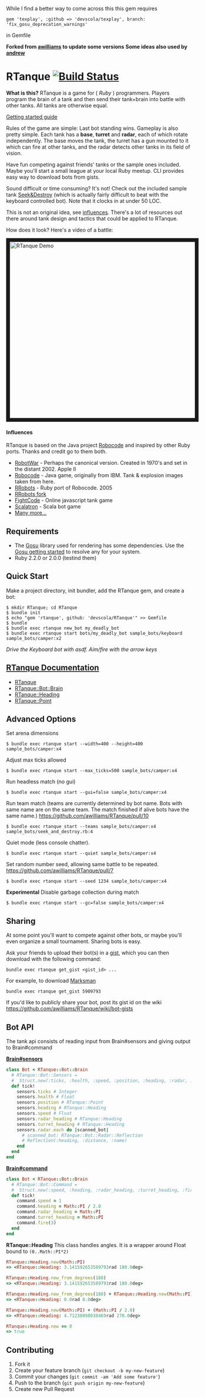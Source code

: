 While I find a better way to come across this this gem requires
```
gem 'texplay', :github => 'devscola/texplay', branch: 'fix_gosu_deprecation_warnings'
```
in Gemfile

**Forked from [awilliams](https://github.com/awilliams/RTanque) to update some versions**
**Some ideas also used by [andrew](https://github.com/andrew/RTanque/commit/0f974784a259906bc2ca970be2f8dff2c860c2a2)**
# RTanque [![Build Status](https://travis-ci.org/devscola/RTanque.png?branch=master)](https://travis-ci.org/devscola/RTanque)
<!-- [![CodeClimate](https://codeclimate.com/github/awilliams/RTanque.png)](https://codeclimate.com/github/awilliams/RTanque) -->

**What is this?**
RTanque is a game for ( *Ruby* ) programmers. Players program the brain of a tank and then send their tank+brain into battle with other tanks. All tanks are otherwise equal.

[Getting started guide](http://awilliams.github.io/articles/rtanque-getting-started/)

Rules of the game are simple: Last bot standing wins. Gameplay is also pretty simple. Each tank has a **base**, **turret** and **radar**, each of which rotate independently. The base moves the tank, the turret has a gun mounted to it which can fire at other tanks, and the radar detects other tanks in its field of vision.

Have fun competing against friends' tanks or the sample ones included. Maybe you'll start a small league at your local Ruby meetup. CLI provides easy way to download bots from gists.

Sound difficult or time consuming? It's not! Check out the included sample tank [Seek&Destroy](https://github.com/devscola/RTanque/blob/master/sample_bots/seek_and_destroy.rb) (which is actually fairly difficult to beat with the keyboard controlled bot). Note that it clocks in at under 50 LOC.

This is not an original idea, see [influences](https://github.com/devscola/RTanque#influences). There's a lot of resources out there around tank design and tactics that could be applied to RTanque.

How does it look? Here's a video of a battle:

<a href="http://www.youtube.com/watch?feature=player_embedded&v=UPBqwOgGlVY
" target="_blank"><img src="http://img.youtube.com/vi/UPBqwOgGlVY/0.jpg"
alt="RTanque Demo" width="640" height="480" border="10" /></a>

#### Influences
RTanque is based on the Java project [Robocode](http://robocode.sourceforge.net/) and inspired by other Ruby ports. Thanks and credit go to them both.

* [RobotWar](http://corewar.co.uk/robotwar/) - Perhaps the canonical version. Created in 1970's and set in the distant 2002. Apple II
* [Robocode](http://robocode.sourceforge.net/) - Java game, originally from IBM. Tank & explosion images taken from here.
* [RRobots](http://rrobots.rubyforge.org/) - Ruby port of Robocode. 2005
* [RRobots fork](https://github.com/ralreegorganon/rrobots)
* [FightCode](http://fightcodegame.com/) - Online javascript tank game
* [Scalatron](http://scalatron.github.com/) - Scala bot game
* [Many more...](https://www.google.com/?q=robocode%20clone)

## Requirements

 * The [Gosu](https://github.com/jlnr/gosu) library used for rendering has some dependencies. Use the [Gosu getting started](https://github.com/jlnr/gosu/wiki/Getting-Started-on-Linux) to resolve any for your system.
 * Ruby 2.2.0 or 2.0.0 (testind them)

## Quick Start

Make a project directory, init bundler, add the RTanque gem, and create a bot:

    $ mkdir RTanque; cd RTanque
    $ bundle init
    $ echo "gem 'rtanque', github: 'devscola/RTanque'" >> Gemfile
    $ bundle
    $ bundle exec rtanque new_bot my_deadly_bot
    $ bundle exec rtanque start bots/my_deadly_bot sample_bots/keyboard sample_bots/camper:x2

*Drive the Keyboard bot with asdf. Aim/fire with the arrow keys*

## [RTanque Documentation](http://rubydoc.info/github/awilliams/RTanque/master/frames/file/README.md)

  * [RTanque](http://rubydoc.info/github/awilliams/RTanque/master/frames/RTanque)
  * [RTanque::Bot::Brain](http://rubydoc.info/github/awilliams/RTanque/master/frames/RTanque/Bot/Brain)
  * [RTanque::Heading](http://rubydoc.info/github/awilliams/RTanque/master/frames/RTanque/Heading)
  * [RTanque::Point](http://rubydoc.info/github/awilliams/RTanque/master/frames/RTanque/Point)

## Advanced Options

Set arena dimensions

    $ bundle exec rtanque start --width=400 --height=400 sample_bots/camper:x4

Adjust max ticks allowed

    $ bundle exec rtanque start --max_ticks=500 sample_bots/camper:x4

Run headless match (no gui)

    $ bundle exec rtanque start --gui=false sample_bots/camper:x4

Run team match (teams are currently determined by bot name. Bots with same name are on the same team. The match finished if alive bots have the same name.) https://github.com/awilliams/RTanque/pull/10

    $ bundle exec rtanque start --teams sample_bots/camper:x4 sample_bots/seek_and_destroy.rb:4

Quiet mode (less console chatter).

    $ bundle exec rtanque start --quiet sample_bots/camper:x4

Set random number seed, allowing same battle to be repeated. https://github.com/awilliams/RTanque/pull/7

    $ bundle exec rtanque start --seed 1234 sample_bots/camper:x4

**Experimental** Disable garbage collection during match

    $ bundle exec rtanque start --gc=false sample_bots/camper:x4

## Sharing
At some point you'll want to compete against other bots, or maybe you'll even organize a small tournament. Sharing bots is easy.

Ask your friends to upload their bot(s) in a [gist](https://gist.github.com/), which you can then download with the following command:

    bundle exec rtanque get_gist <gist_id> ...

For example, to download [Marksman](https://gist.github.com/SteveRidout/5909793)

    bundle exec rtanque get_gist 5909793

If you'd like to publicly share your bot, post its gist id on the wiki https://github.com/awilliams/RTanque/wiki/bot-gists

## Bot API

The tank api consists of reading input from Brain#sensors and giving output to Brain#command

**[Brain#sensors](http://rubydoc.info/github/awilliams/RTanque/master/frames/RTanque/Bot/Sensors)**

```ruby
class Bot < RTanque::Bot::Brain
  # RTanque::Bot::Sensors =
  #  Struct.new(:ticks, :health, :speed, :position, :heading, :radar, :turret)
  def tick!
    sensors.ticks # Integer
    sensors.health # Float
    sensors.position # RTanque::Point
    sensors.heading # RTanque::Heading
    sensors.speed # Float
    sensors.radar_heading # RTanque::Heading
    sensors.turret_heading # RTanque::Heading
    sensors.radar.each do |scanned_bot|
      # scanned_bot: RTanque::Bot::Radar::Reflection
      # Reflection(:heading, :distance, :name)
    end
  end
end
```
**[Brain#command](http://rubydoc.info/github/awilliams/RTanque/master/frames/RTanque/Bot/Command)**

```ruby
class Bot < RTanque::Bot::Brain
  # RTanque::Bot::Command =
  #  Struct.new(:speed, :heading, :radar_heading, :turret_heading, :fire_power)
  def tick!
    command.speed = 1
    command.heading = Math::PI / 2.0
    command.radar_heading = Math::PI
    command.turret_heading = Math::PI
    command.fire(3)
  end
end
```

**RTanque::Heading**
This class handles angles. It is a wrapper around Float bound to `(0..Math::PI*2)`

```ruby
RTanque::Heading.new(Math::PI)
=> <RTanque::Heading: 3.141592653589793rad 180.0deg>

RTanque::Heading.new_from_degrees(180)
=> <RTanque::Heading: 3.141592653589793rad 180.0deg>

RTanque::Heading.new_from_degrees(180) + RTanque::Heading.new(Math::PI)
=> <RTanque::Heading: 0.0rad 0.0deg>

RTanque::Heading.new(Math::PI) + (Math::PI / 2.0)
=> <RTanque::Heading: 4.71238898038469rad 270.0deg>

RTanque::Heading.new == 0
=> true
```

## Contributing

1. Fork it
2. Create your feature branch (`git checkout -b my-new-feature`)
3. Commit your changes (`git commit -am 'Add some feature'`)
4. Push to the branch (`git push origin my-new-feature`)
5. Create new Pull Request
